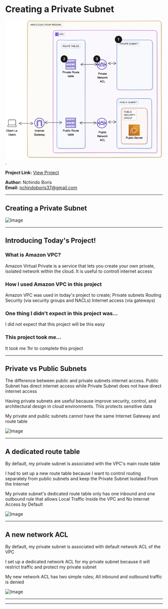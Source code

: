# Creating a Private Subnet

![Image](https://github.com/dev-boris67/AWS-Basics/blob/main/Project%20images/6.png?raw=true).

**Project Link:** [View Project](http://learn.nextwork.org/projects/aws-networks-private)

**Author:** Nchindo Boris  
**Email:** nchindoboris37@gmail.com

---

## Creating a Private Subnet

![Image](http://learn.nextwork.org/soothed_rose_serene_peach/uploads/aws-networks-private_afe1fdbd)

---

## Introducing Today's Project!

### What is Amazon VPC?

Amazon Virtual Private is a service that lets you create your own private, isolated network within the cloud. It is useful to controll internet access

### How I used Amazon VPC in this project

Amazon VPC was used in today's project to create;
Private subnets
Routing
Security (via security groups and NACLs)
Internet access (via gateways)

### One thing I didn't expect in this project was...

I did not expect that this project will be this easy

### This project took me...

It took me 1hr to complete this project

---

## Private vs Public Subnets

The difference between public and private subnets internet access.
Public Subnet has direct internet access while 
Private Subnet does not have direct internet access

Having private subnets are useful because improve security, control, and architectural design in cloud environments. This protects sensitive data

My private and public subnets cannot have the same Internet Gateway and route table

![Image](http://learn.nextwork.org/soothed_rose_serene_peach/uploads/aws-networks-private_afe1fdbd)

---

## A dedicated route table

By default, my private subnet is associated with the VPC's main route table

I had to set up a new route table because I want to control routing separately from public subnets and keep the Private Subnet Isolated From the Internet

My private subnet's dedicated route table only has one inbound and one outbound rule that allows Local Traffic Inside the VPC and No Internet Access by Default

![Image](http://learn.nextwork.org/soothed_rose_serene_peach/uploads/aws-networks-private_b4b904b5)

---

## A new network ACL

By default, my private subnet is associated with default network ACL of the VPC

I set up a dedicated network ACL for my private subnet because it will restrict traffic and protect my private subnet

My new network ACL has two simple rules; All inbound and outbound  traffic is denied

![Image](http://learn.nextwork.org/soothed_rose_serene_peach/uploads/aws-networks-private_1ed2cb07)

---

---
